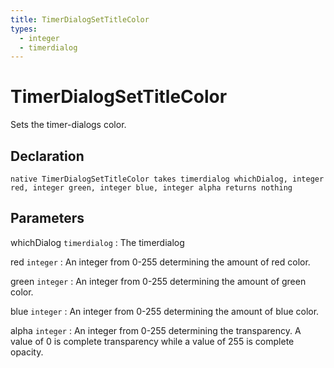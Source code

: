```yaml
---
title: TimerDialogSetTitleColor
types:
  - integer
  - timerdialog
---
```


# TimerDialogSetTitleColor
Sets the timer-dialogs color.

## Declaration

```jass
native TimerDialogSetTitleColor takes timerdialog whichDialog, integer red, integer green, integer blue, integer alpha returns nothing
```

## Parameters
whichDialog `timerdialog`
: The timerdialog

red `integer`
: An integer from 0-255 determining the amount of red color.

green `integer`
: An integer from 0-255 determining the amount of green color.

blue `integer`
: An integer from 0-255 determining the amount of blue color.

alpha `integer`
: An integer from 0-255 determining the transparency. A value of 0 is complete transparency while a value of 255 is complete opacity.
